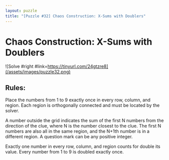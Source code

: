 ```yaml
---
layout: puzzle
title: "[Puzzle #32] Chaos Construction: X-Sums with Doublers"
---
```


# Chaos Construction: X-Sums with Doublers

![Solve #right #link=https://tinyurl.com/24gtzre8](/assets/images/puzzle32.png)

## Rules:

Place the numbers from 1 to 9 exactly once in every row, column, and region. Each region is orthogonally connected and must be located by the solver.

A number outside the grid indicates the sum of the first N numbers from the direction of the clue, where N is the number closest to the clue. The first N numbers are also all in the same region, and the N+1th number is in a different region. A question mark can be any positive integer.

Exactly one number in every row, column, and region counts for double its value. Every number from 1 to 9 is doubled exactly once. 
